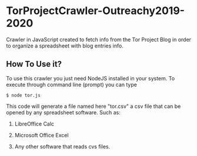 # TorProjectCrawler-Outreachy2019-2020

Crawler in JavaScript created to fetch info from the Tor Project Blog in order to organize a spreadsheet with blog entries info.

## How To Use it?

To use this crawler you just need NodeJS installed in your system. To execute through command line (prompt) you can type

```$ node tor.js ```

This code will generate a file named here "tor.csv" a csv file that can be opened by any spreadsheet software. Such as:

1. LibreOffice Calc

2. Microsoft Office Excel

3. Any other software that reads cvs files. 
